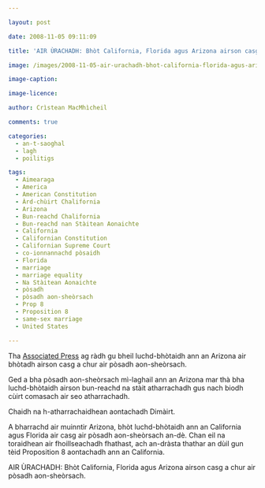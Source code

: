 ```yaml
---

layout: post

date: 2008-11-05 09:11:09

title: 'AIR ÙRACHADH: Bhòt California, Florida agus Arizona airson casg a chur air pòsadh aon-sheòrsach'

image: /images/2008-11-05-air-urachadh-bhot-california-florida-agus-arizona-airson-casg-a-chur-air-posadh-aon-sheorsach.jpg

image-caption:

image-licence:

author: Crìstean MacMhìcheil

comments: true

categories:
  - an-t-saoghal
  - lagh
  - poilitigs

tags:
  - Aimearaga
  - America
  - American Constitution
  - Àrd-chùirt Chalifornia
  - Arizona
  - Bun-reachd Chalifornia
  - Bun-reachd nan Stàitean Aonaichte
  - California
  - Californian Constitution
  - Californian Supreme Court
  - co-ionnannachd pòsaidh
  - Florida
  - marriage
  - marriage equality
  - Na Stàitean Aonaichte
  - pòsadh
  - pòsadh aon-sheòrsach
  - Prop 8
  - Proposition 8
  - same-sex marriage
  - United States

---
```


Tha [Associated Press][1] ag ràdh gu bheil luchd-bhòtaidh ann an Arizona air bhòtadh airson casg a chur air pòsadh aon-sheòrsach.

<!--more-->

Ged a bha pòsadh aon-sheòrsach mì-laghail ann an Arizona mar thà bha luchd-bhòtaidh airson bun-reachd na stàit atharrachadh gus nach biodh cùirt comasach air seo atharrachadh.

Chaidh na h-atharrachaidhean aontachadh Dimàirt.

A bharrachd air muinntir Arizona, bhòt luchd-bhòtaidh ann an California agus Florida air casg air pòsadh aon-sheòrsach an-dè. Chan eil na toraidhean air fhoillseachadh fhathast, ach an-dràsta thathar an dùil gun tèid Proposition 8 aontachadh ann an California.

AIR ÙRACHADH: Bhòt California, Florida agus Arizona airson casg a chur air pòsadh aon-sheòrsach.

 [1]: http://www.stltoday.com/stltoday/news/stories.nsf/religion/story/E2F7DDF123CCC39C862574F8002EFBD0?OpenDocument "'Arizona voters OK amendment banning gay marriage' le Bob Baum"

